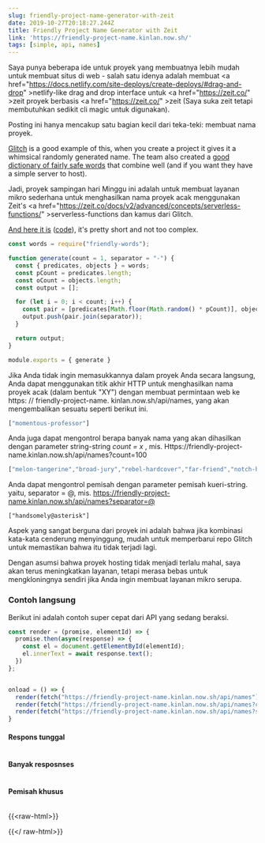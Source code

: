 ```yaml
---
slug: friendly-project-name-generator-with-zeit
date: 2019-10-27T20:18:27.244Z
title: Friendly Project Name Generator with Zeit
link: 'https://friendly-project-name.kinlan.now.sh/'
tags: [simple, api, names]
---
```


Saya punya beberapa ide untuk proyek yang membuatnya lebih mudah untuk membuat situs di web - salah satu idenya adalah membuat <a <span class="notranslate">href=&quot;https://docs.netlify.com/site-deploys/create-deploys/#drag-and-drop&quot; &gt;netlify-like drag and drop interface</a> untuk <a <span class="notranslate">href=&quot;https://zeit.co/&quot; &gt;zeit</a> proyek berbasis <a <span class="notranslate">href=&quot;https://zeit.co/&quot; &gt;zeit</a> (Saya suka zeit tetapi membutuhkan sedikit cli magic untuk digunakan).

Posting ini hanya mencakup satu bagian kecil dari teka-teki: membuat nama proyek.

<a href="https://glitch.com/">Glitch</a> is a good example of this, when you create a project it gives it a whimsical randomly generated name. The team also created a <a href="https://github.com/FogCreek/friendly-words">good dictionary of fairly safe words</a> that combine well (and if you want they have a simple server to host).

Jadi, proyek sampingan hari Minggu ini adalah untuk membuat layanan mikro sederhana untuk menghasilkan nama proyek acak menggunakan Zeit&#39;s <a <span class="notranslate">href=&quot;https://zeit.co/docs/v2/advanced/concepts/serverless-functions/&quot; &gt;serverless-functions</a> dan kamus dari Glitch.

<a href="https://friendly-project-name.kinlan.now.sh/">And here it is</a> (<a href="https://github.com/PaulKinlan/friendly-project-name-generator">code</a>), it's pretty short and not too complex.

```javascript
const words = require("friendly-words");

function generate(count = 1, separator = "-") {
  const { predicates, objects } = words;
  const pCount = predicates.length;
  const oCount = objects.length;
  const output = [];

  for (let i = 0; i < count; i++) {
    const pair = [predicates[Math.floor(Math.random() * pCount)], objects[Math.floor(Math.random() * oCount)]];
    output.push(pair.join(separator));
  }

  return output;
}

module.exports = { generate }
```

Jika Anda tidak ingin memasukkannya dalam proyek Anda secara langsung, Anda dapat menggunakan titik akhir HTTP untuk menghasilkan nama proyek acak (dalam bentuk &quot;XY&quot;) dengan membuat permintaan web ke https: // friendly-project-name. kinlan.now.sh/api/names, yang akan mengembalikan sesuatu seperti berikut ini.

```javascript
["momentous-professor"]
```

Anda juga dapat mengontrol berapa banyak nama yang akan dihasilkan dengan parameter string-string <i>count = x</i> , mis. Https://friendly-project-name.kinlan.now.sh/api/names?count=100

```javascript
["melon-tangerine","broad-jury","rebel-hardcover","far-friend","notch-hornet","principled-wildcat","level-pilot","steadfast-bovid","holistic-plant","expensive-ulna","sixth-gear","political-wrench","marred-spatula","aware-weaver","awake-pair","nosy-hub","absorbing-petunia","rhetorical-birth","paint-sprint","stripe-reward","fine-guardian","coconut-jumbo","spangle-eye","sudden-euphonium","familiar-fossa","third-seaplane","workable-cough","hot-light","diligent-ceratonykus","literate-cobalt","tranquil-sandalwood","alabaster-pest","sage-detail","mousy-diascia","burly-food","fern-pie","confusion-capybara","harsh-asterisk","simple-triangle","brindle-collard","destiny-poppy","power-globeflower","ruby-crush","absorbed-trollius","meadow-blackberry","fierce-zipper","coal-mailbox","sponge-language","snow-lawyer","adjoining-bramble","deserted-flower","able-tortoise","equatorial-bugle","neat-evergreen","pointy-quart","occipital-tax","balsam-fork","dear-fairy","polished-produce","darkened-gondola","sugar-pantry","broad-slouch","safe-cormorant","foregoing-ostrich","quasar-mailman","glittery-marble","abalone-titanosaurus","descriptive-arch","nickel-ostrich","historical-candy","mire-mistake","painted-eater","pineapple-sassafras","pastoral-thief","holy-waterlily","mewing-humor","bubbly-cave","pepper-situation","nosy-colony","sprout-aries","cyan-bestseller","humorous-plywood","heavy-beauty","spiral-riverbed","gifted-income","lead-kiwi","pointed-catshark","ninth-ocean","purple-toucan","tundra-cut","coal-geography","icy-lunaria","agate-wildcat","respected-garlic","polar-almandine","periodic-narcissus","carbonated-waiter","lavish-breadfruit","confirmed-brand","repeated-period"]
```

Anda dapat mengontrol pemisah dengan parameter pemisah kueri-string. yaitu, separator = @, mis. https://friendly-project-name.kinlan.now.sh/api/names?separator=@

```
["handsomely@asterisk"]
```

Aspek yang sangat berguna dari proyek ini adalah bahwa jika kombinasi kata-kata cenderung menyinggung, mudah untuk memperbarui repo Glitch untuk memastikan bahwa itu tidak terjadi lagi.

Dengan asumsi bahwa proyek hosting tidak menjadi terlalu mahal, saya akan terus meningkatkan layanan, tetapi merasa bebas untuk mengkloningnya sendiri jika Anda ingin membuat layanan mikro serupa.

### Contoh langsung

Berikut ini adalah contoh super cepat dari API yang sedang beraksi.

```javascript
const render = (promise, elementId) => {
  promise.then(async(response) => {
    const el = document.getElementById(elementId);
    el.innerText = await response.text();
  })
};


onload = () => {
  render(fetch("https://friendly-project-name.kinlan.now.sh/api/names"), "basic");
  render(fetch("https://friendly-project-name.kinlan.now.sh/api/names?count=100"), "many");
  render(fetch("https://friendly-project-name.kinlan.now.sh/api/names?separator=@"), "separator");
}
```

#### Respons tunggal
<pre id="basic"></pre>

#### Banyak resposnses
<pre id="many"></pre>

#### Pemisah khusus
<pre id="separator"></pre>

{{&lt;raw-html&gt;}}

<style>
pre {
  overflow: auto;
}
</style>
<script>
const render = (promise, elementId) => {
  promise.then(async(response) => {
    const el = document.getElementById(elementId);
    el.innerText = await response.text();
  })
};

addEventListener (&#39;load&#39;, () =&gt; {render (fetch (&quot;https://friendly-project-name.kinlan.now.sh/api/names&quot;), &quot;basic&quot;); render (fetch (&quot;https: //friendly-project-name.kinlan.now.sh/api/names?count=100 &quot;),&quot; many &quot;); render (fetch (&quot; https://friendly-project-name.kinlan.now.sh/ api / names? separator = @ &quot;),&quot; separator &quot;);});
</script>

{{&lt;/ raw-html&gt;}}
